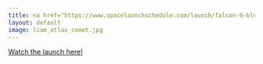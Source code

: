 ```yaml
---
title: <a href="https://www.spacelaunchschedule.com/launch/falcon-9-block-5-dragon-crs-2-spx-31/"> <em><strong>Countdown</strong></em></a> to SEAQUE launch
layout: default
image: liam_atlas_comet.jpg
---
```

[Watch the launch here!](https://nextspaceflight.com/launches/details/6913)